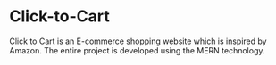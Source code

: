 # Click-to-Cart
Click to Cart is an E-commerce shopping website which is inspired by Amazon. The entire project is developed using the MERN technology.
